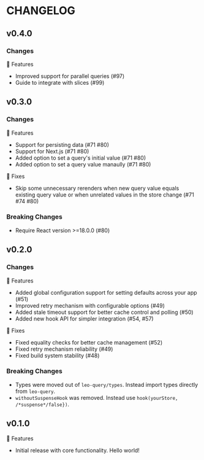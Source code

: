 # CHANGELOG

## v0.4.0

### Changes

🐶 Features
* Improved support for parallel queries (#97)
* Guide to integrate with slices (#99)

## v0.3.0

### Changes

🐶 Features
* Support for persisting data (#71 #80)
* Support for Next.js (#71 #80)
* Added option to set a query's initial value (#71 #80)
* Added option to set a query value manaully (#71 #80)

🐝 Fixes
* Skip some unnecessary rerenders when new query value equals existing query value or when unrelated values in the store change (#71 #74 #80)

### Breaking Changes
* Require React version >=18.0.0 (#80)

## v0.2.0

### Changes

🐶 Features
* Added global configuration support for setting defaults across your app (#51)
* Improved retry mechanism with configurable options (#49)
* Added stale timeout support for better cache control and polling (#50)
* Added new hook API for simpler integration (#54, #57)

🐝 Fixes
* Fixed equality checks for better cache management (#52)
* Fixed retry mechanism reliability (#49)
* Fixed build system stability (#48)

### Breaking Changes
* Types were moved out of `leo-query/types`. Instead import types directly from `leo-query`.
* `withoutSuspenseHook` was removed. Instead use `hook(yourStore, /*suspense*/false})`.

## v0.1.0

🐶 Features
* Initial release with core functionality. Hello world!